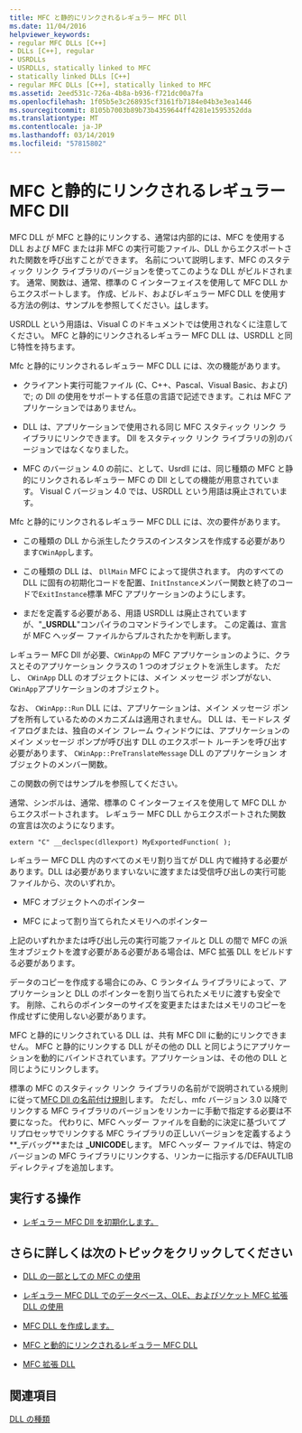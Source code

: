 ```yaml
---
title: MFC と静的にリンクされるレギュラー MFC Dll
ms.date: 11/04/2016
helpviewer_keywords:
- regular MFC DLLs [C++]
- DLLs [C++], regular
- USRDLLs
- USRDLLs, statically linked to MFC
- statically linked DLLs [C++]
- regular MFC DLLs [C++], statically linked to MFC
ms.assetid: 2eed531c-726a-4b8a-b936-f721dc00a7fa
ms.openlocfilehash: 1f05b5e3c268935cf3161fb7184e04b3e3ea1446
ms.sourcegitcommit: 8105b7003b89b73b4359644ff4281e1595352dda
ms.translationtype: MT
ms.contentlocale: ja-JP
ms.lasthandoff: 03/14/2019
ms.locfileid: "57815802"
---
```

# <a name="regular-mfc-dlls-statically-linked-to-mfc"></a>MFC と静的にリンクされるレギュラー MFC Dll

MFC DLL が MFC と静的にリンクする、通常は内部的には、MFC を使用する DLL および MFC または非 MFC の実行可能ファイル、DLL からエクスポートされた関数を呼び出すことができます。 名前について説明します、MFC のスタティック リンク ライブラリのバージョンを使ってこのような DLL がビルドされます。 通常、関数は、通常、標準の C インターフェイスを使用して MFC DLL からエクスポートします。 作成、ビルド、およびレギュラー MFC DLL を使用する方法の例は、サンプルを参照してください。[は](https://github.com/Microsoft/VCSamples/tree/master/VC2010Samples/MFC/advanced/DllScreenCap)します。

USRDLL という用語は、Visual C のドキュメントでは使用されなくに注意してください。 MFC と静的にリンクされるレギュラー MFC DLL は、USRDLL と同じ特性を持ちます。

Mfc と静的にリンクされるレギュラー MFC DLL には、次の機能があります。

- クライアント実行可能ファイル (C、C++、Pascal、Visual Basic、および) で; の Dll の使用をサポートする任意の言語で記述できます。これは MFC アプリケーションではありません。

- DLL は、アプリケーションで使用される同じ MFC スタティック リンク ライブラリにリンクできます。 Dll をスタティック リンク ライブラリの別のバージョンではなくなりました。

- MFC のバージョン 4.0 の前に、として、Usrdll には、同じ種類の MFC と静的にリンクされるレギュラー MFC の Dll としての機能が用意されています。 Visual C バージョン 4.0 では、USRDLL という用語は廃止されています。

Mfc と静的にリンクされるレギュラー MFC DLL には、次の要件があります。

- この種類の DLL から派生したクラスのインスタンスを作成する必要があります`CWinApp`します。

- この種類の DLL は、 `DllMain` MFC によって提供されます。 内のすべての DLL に固有の初期化コードを配置、`InitInstance`メンバー関数と終了のコードで`ExitInstance`標準 MFC アプリケーションのようにします。

- まだを定義する必要がある、用語 USRDLL は廃止されていますが、"**_USRDLL**"コンパイラのコマンドラインでします。 この定義は、宣言が MFC ヘッダー ファイルからプルされたかを判断します。

レギュラー MFC Dll が必要、`CWinApp`の MFC アプリケーションのように、クラスとそのアプリケーション クラスの 1 つのオブジェクトを派生します。 ただし、 `CWinApp` DLL のオブジェクトには、メイン メッセージ ポンプがない、`CWinApp`アプリケーションのオブジェクト。

なお、 `CWinApp::Run` DLL には、アプリケーションは、メイン メッセージ ポンプを所有しているためのメカニズムは適用されません。 DLL は、モードレス ダイアログまたは、独自のメイン フレーム ウィンドウには、アプリケーションのメイン メッセージ ポンプが呼び出す DLL のエクスポート ルーチンを呼び出す必要があります、 `CWinApp::PreTranslateMessage` DLL のアプリケーション オブジェクトのメンバー関数。

この関数の例ではサンプルを参照してください。

通常、シンボルは、通常、標準の C インターフェイスを使用して MFC DLL からエクスポートされます。 レギュラー MFC DLL からエクスポートされた関数の宣言は次のようになります。

```
extern "C" __declspec(dllexport) MyExportedFunction( );
```

レギュラー MFC DLL 内のすべてのメモリ割り当てが DLL 内で維持する必要があります。DLL は必要がありますいないに渡すまたは受信呼び出しの実行可能ファイルから、次のいずれか。

- MFC オブジェクトへのポインター

- MFC によって割り当てられたメモリへのポインター

上記のいずれかまたは呼び出し元の実行可能ファイルと DLL の間で MFC の派生オブジェクトを渡す必要がある必要がある場合は、MFC 拡張 DLL をビルドする必要があります。

データのコピーを作成する場合にのみ、C ランタイム ライブラリによって、アプリケーションと DLL のポインターを割り当てられたメモリに渡すも安全です。 削除、これらのポインターのサイズを変更またはまたはメモリのコピーを作成せずに使用しない必要があります。

MFC と静的にリンクされている DLL は、共有 MFC Dll に動的にリンクできません。 MFC と静的にリンクする DLL がその他の DLL と同じようにアプリケーションを動的にバインドされています。アプリケーションは、その他の DLL と同じようにリンクします。

標準の MFC のスタティック リンク ライブラリの名前がで説明されている規則に従って[MFC Dll の名前付け規則](../mfc/mfc-library-versions.md#mfc-static-library-naming-conventions)します。 ただし、mfc バージョン 3.0 以降でリンクする MFC ライブラリのバージョンをリンカーに手動で指定する必要は不要になった。 代わりに、MFC ヘッダー ファイルを自動的に決定に基づいてプリプロセッサでリンクする MFC ライブラリの正しいバージョンを定義するよう**\_デバッグ**または **_UNICODE**します。 MFC ヘッダー ファイルでは、特定のバージョンの MFC ライブラリにリンクする、リンカーに指示する/DEFAULTLIB ディレクティブを追加します。

## <a name="what-do-you-want-to-do"></a>実行する操作

- [レギュラー MFC Dll を初期化します。](run-time-library-behavior.md#initializing-regular-dlls)

## <a name="what-do-you-want-to-know-more-about"></a>さらに詳しくは次のトピックをクリックしてください

- [DLL の一部としての MFC の使用](../mfc/tn011-using-mfc-as-part-of-a-dll.md)

- [レギュラー MFC DLL でのデータベース、OLE、およびソケット MFC 拡張 DLL の使用](using-database-ole-and-sockets-extension-dlls-in-regular-dlls.md)

- [MFC DLL を作成します。](../mfc/reference/mfc-dll-wizard.md)

- [MFC と動的にリンクされるレギュラー MFC DLL](regular-dlls-dynamically-linked-to-mfc.md)

- [MFC 拡張 DLL](extension-dlls-overview.md)

## <a name="see-also"></a>関連項目

[DLL の種類](kinds-of-dlls.md)
